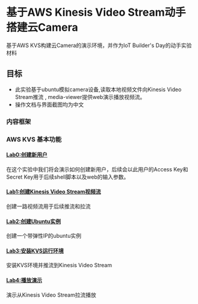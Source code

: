 # 基于AWS Kinesis Video Stream动手搭建云Camera
基于AWS KVS构建云Camera的演示环境，并作为IoT Builder's Day的动手实验材料

## 目标
- 此实验基于ubuntu模拟camera设备,读取本地视频文件向Kinesis Video Stream推流 , media-viewer提供web演示播放视频流。
- 操作文档与界面截图均为中文

### 内容框架

### AWS KVS 基本功能

#### [Lab0:创建新用户](docs/00_create_user.md)
在这个实验中我们将会演示如何创建新用户，后续会以此用户的Access Key和Secret Key用于后续shell脚本以及web的输入参数。

#### [Lab1:创建Kinesis Video Stream视频流](docs/01_create_kvs_stream.md)
创建一路视频流用于后续推流和拉流

#### [Lab2:创建Ubuntu实例](docs/02_create_ubuntu_instance.md)
创建一个带弹性IP的ubuntu实例

#### [Lab3:安装KVS运行环境](docs/03_install_kvs_environment.md)
安装KVS环境并推流到Kinesis Video Stream

#### [Lab4:播放演示](docs/04_viewer_play.md)
演示从Kinesis Video Stream拉流播放





 



 

 



 

 